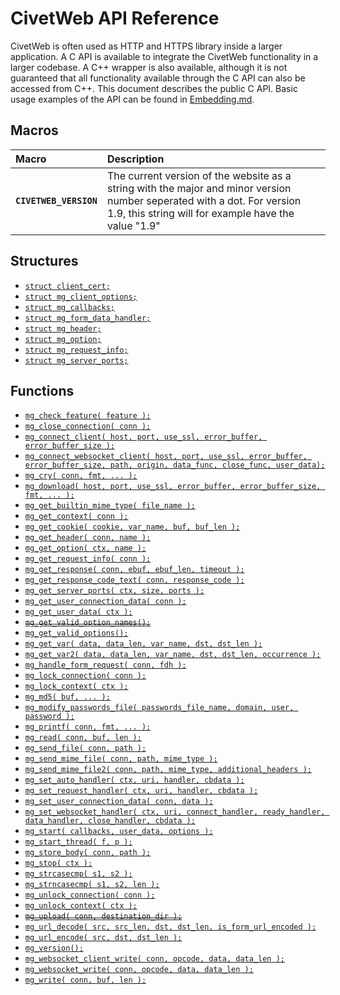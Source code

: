 # CivetWeb API Reference

CivetWeb is often used as HTTP and HTTPS library inside a larger application.
A C API is available to integrate the CivetWeb functionality in a larger
codebase. A C++ wrapper is also available, although it is not guaranteed
that all functionality available through the C API can also be accessed
from C++. This document describes the public C API. Basic usage examples of
the API can be found in [Embedding.md](Embedding.md).

## Macros

| Macro | Description |
| :--- | :--- |
| **`CIVETWEB_VERSION`** | The current version of the website as a string with the major and minor version number seperated with a dot. For version 1.9, this string will for example have the value "1.9" |

## Structures

* [`struct client_cert;`](api/client_cert.md)
* [`struct mg_client_options;`](api/mg_client_options.md)
* [`struct mg_callbacks;`](api/mg_callbacks.md)
* [`struct mg_form_data_handler;`](api/mg_form_data_handler.md)
* [`struct mg_header;`](api/mg_header.md)
* [`struct mg_option;`](api/mg_option.md)
* [`struct mg_request_info;`](api/mg_request_info.md)
* [`struct mg_server_ports;`](api/mg_server_ports.md)

## Functions

* [`mg_check_feature( feature );`](api/mg_check_feature.md)
* [`mg_close_connection( conn );`](api/mg_close_connection.md)
* [`mg_connect_client( host, port, use_ssl, error_buffer, error_buffer_size );`](api/mg_connect_client.md)
* [`mg_connect_websocket_client( host, port, use_ssl, error_buffer, error_buffer_size, path, origin, data_func, close_func, user_data);`](api/mg_connect_websocket_client.md)
* [`mg_cry( conn, fmt, ... );`](api/mg_cry.md)
* [`mg_download( host, port, use_ssl, error_buffer, error_buffer_size, fmt, ... );`](api/mg_download.md)
* [`mg_get_builtin_mime_type( file_name );`](api/mg_get_builtin_mime_type.md)
* [`mg_get_context( conn );`](api/mg_get_context.md)
* [`mg_get_cookie( cookie, var_name, buf, buf_len );`](mg_get_cookie.md)
* [`mg_get_header( conn, name );`](api/mg_get_header.md)
* [`mg_get_option( ctx, name );`](api/mg_get_option.md)
* [`mg_get_request_info( conn );`](api/mg_get_request_info.md)
* [`mg_get_response( conn, ebuf, ebuf_len, timeout );`](api/mg_get_response.md)
* [`mg_get_response_code_text( conn, response_code );`](api/mg_get_response_code_text.md)
* [`mg_get_server_ports( ctx, size, ports );`](api/mg_get_server_ports.md)
* [`mg_get_user_connection_data( conn );`](api/get_user_connection_data.md)
* [`mg_get_user_data( ctx );`](api/mg_get_user_data.md)
* [~~`mg_get_valid_option_names();`~~](api/mg_get_valid_option_names.md)
* [`mg_get_valid_options();`](api/mg_get_valid_options.md)
* [`mg_get_var( data, data_len, var_name, dst, dst_len );`](api/mg_get_var.md)
* [`mg_get_var2( data, data_len, var_name, dst, dst_len, occurrence );`](api/mg_get_var2.md)
* [`mg_handle_form_request( conn, fdh );`](mg_handle_form_request.md)
* [`mg_lock_connection( conn );`](api/mg_lock_connection.md)
* [`mg_lock_context( ctx );`](api_mg_lock_context.md)
* [`mg_md5( buf, ... );`](api/mg_md5.md)
* [`mg_modify_passwords_file( passwords_file_name, domain, user, password );`](api/mg_modify_passwords_file.md)
* [`mg_printf( conn, fmt, ... );`](api/mg_printf.md)
* [`mg_read( conn, buf, len );`](api/mg_read.md)
* [`mg_send_file( conn, path );`](api/mg_send_file.md)
* [`mg_send_mime_file( conn, path, mime_type );`](api/mg_send_mime_file.md)
* [`mg_send_mime_file2( conn, path, mime_type, additional_headers );`](api/mg_send_mime_file2.md)
* [`mg_set_auto_handler( ctx, uri, handler, cbdata );`](api/mg_set_auth_handler.md)
* [`mg_set_request_handler( ctx, uri, handler, cbdata );`](api/mg_set_request_handler.md)
* [`mg_set_user_connection_data( conn, data );`](api/mg_set_user_connection_data.md)
* [`mg_set_websocket_handler( ctx, uri, connect_handler, ready_handler, data_handler, close_handler, cbdata );`](api/mg_set_websocket_handler.md)
* [`mg_start( callbacks, user_data, options );`](api/mg_start.md)
* [`mg_start_thread( f, p );`](api/mg_start_thread.md)
* [`mg_store_body( conn, path );`](api/mg_store_body.md)
* [`mg_stop( ctx );`](api/mg_stop.md)
* [`mg_strcasecmp( s1, s2 );`](mg_strcasecmp.md)
* [`mg_strncasecmp( s1, s2, len );`](mg_strncasecmp.md)
* [`mg_unlock_connection( conn );`](api/mg_unlock_connection.md)
* [`mg_unlock_context( ctx );`](api/mg_unlock_context.md)
* [~~`mg_upload( conn, destination_dir );`~~](mg_upload.md)
* [`mg_url_decode( src, src_len, dst, dst_len, is_form_url_encoded );`](api/mg_url_decode.md)
* [`mg_url_encode( src, dst, dst_len );`](api/mg_url_encode.md)
* [`mg_version();`](api/mg_version.md)
* [`mg_websocket_client_write( conn, opcode, data, data_len );`](api/mg_websocket_client_write.md)
* [`mg_websocket_write( conn, opcode, data, data_len );`](api/mg_websocket_write.md)
* [`mg_write( conn, buf, len );`](api/mg_write.md)
